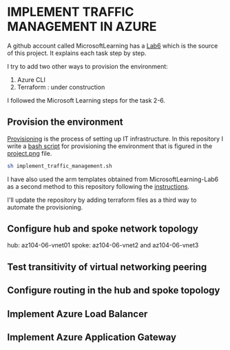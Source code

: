 # IMPLEMENT TRAFFIC MANAGEMENT IN AZURE

A github account called MicrosoftLearning has a [Lab6](https://github.com/MicrosoftLearning/AZ-104-MicrosoftAzureAdministrator/blob/master/Instructions/Labs/LAB_06-Implement_Network_Traffic_Management.md) which is the source of this project. It explains each task step by step.

I try to add two other ways to provision the environment:

1. Azure CLI
2. Terraform
: under construction

I followed the Microsoft Learning steps for the task 2-6.

## Provision the environment
[Provisioning](https://www.redhat.com/en/topics/automation/what-is-provisioning) is the process of setting up IT infrastructure. In this repository I write a [bash script](https://github.com/emineozsahin/Azure/blob/main/Azure_Implement_Traffic_Management/implement_traffic_management.sh) for provisioning the environment that is figured in the [project.png](https://github.com/emineozsahin/Azure/blob/main/Azure_Implement_Traffic_Management/project.png) file.

```sh
sh implement_traffic_management.sh
```

I have also used the arm templates obtained from MicrosoftLearning-Lab6 as a second method to this repository following the [instructions](https://github.com/MicrosoftLearning/AZ-104-MicrosoftAzureAdministrator/blob/master/Instructions/Labs/LAB_06-Implement_Network_Traffic_Management.md).

I'll update the repository by adding terraform files as a third way to automate the provisioning.

## Configure hub and spoke network topology
hub: az104-06-vnet01
spoke: az104-06-vnet2 and az104-06-vnet3

## Test transitivity of virtual networking peering

## Configure routing in the hub and spoke topology

## Implement Azure Load Balancer

## Implement Azure Application Gateway



